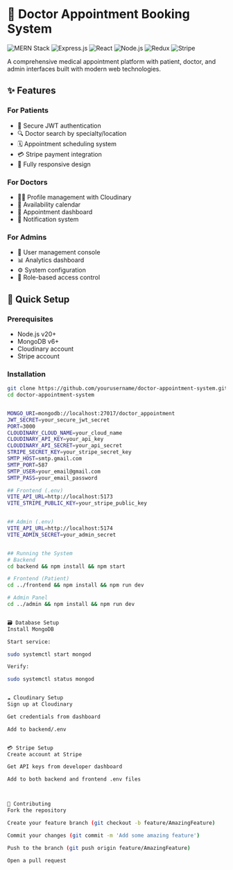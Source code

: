 # 🏥 Doctor Appointment Booking System

![MERN Stack](https://img.shields.io/badge/MongoDB-4EA94B?logo=mongodb&logoColor=white)
![Express.js](https://img.shields.io/badge/Express.js-000000?logo=express&logoColor=white)
![React](https://img.shields.io/badge/React-20232A?logo=react&logoColor=61DAFB)
![Node.js](https://img.shields.io/badge/Node.js-339933?logo=nodedotjs&logoColor=white)
![Redux](https://img.shields.io/badge/Redux-764ABC?logo=redux&logoColor=white)
![Stripe](https://img.shields.io/badge/Stripe-008CDD?logo=stripe&logoColor=white)

A comprehensive medical appointment platform with patient, doctor, and admin interfaces built with modern web technologies.

## ✨ Features

### For Patients
- 🔐 Secure JWT authentication
- 🔍 Doctor search by specialty/location
- 🗓️ Appointment scheduling system
- 💳 Stripe payment integration
- 📱 Fully responsive design

### For Doctors
- 👨‍⚕️ Profile management with Cloudinary
- 📅 Availability calendar
- 💼 Appointment dashboard
- 🔔 Notification system

### For Admins
- 👥 User management console
- 📊 Analytics dashboard
- ⚙️ System configuration
- 🔐 Role-based access control

## 🚀 Quick Setup

### Prerequisites
- Node.js v20+
- MongoDB v6+
- Cloudinary account
- Stripe account

### Installation
```bash
git clone https://github.com/yourusername/doctor-appointment-system.git
cd doctor-appointment-system


MONGO_URI=mongodb://localhost:27017/doctor_appointment
JWT_SECRET=your_secure_jwt_secret
PORT=3000
CLOUDINARY_CLOUD_NAME=your_cloud_name
CLOUDINARY_API_KEY=your_api_key
CLOUDINARY_API_SECRET=your_api_secret
STRIPE_SECRET_KEY=your_stripe_secret_key
SMTP_HOST=smtp.gmail.com
SMTP_PORT=587
SMTP_USER=your_email@gmail.com
SMTP_PASS=your_email_password

## Frontend (.env)
VITE_API_URL=http://localhost:5173
VITE_STRIPE_PUBLIC_KEY=your_stripe_public_key


## Admin (.env)
VITE_API_URL=http://localhost:5174
VITE_ADMIN_SECRET=your_admin_secret


## Running the System
# Backend
cd backend && npm install && npm start

# Frontend (Patient)
cd ../frontend && npm install && npm run dev

# Admin Panel
cd ../admin && npm install && npm run dev


🗃️ Database Setup
Install MongoDB

Start service:

sudo systemctl start mongod

Verify:

sudo systemctl status mongod


☁️ Cloudinary Setup
Sign up at Cloudinary

Get credentials from dashboard

Add to backend/.env


💳 Stripe Setup
Create account at Stripe

Get API keys from developer dashboard

Add to both backend and frontend .env files



🤝 Contributing
Fork the repository

Create your feature branch (git checkout -b feature/AmazingFeature)

Commit your changes (git commit -m 'Add some amazing feature')

Push to the branch (git push origin feature/AmazingFeature)

Open a pull request
